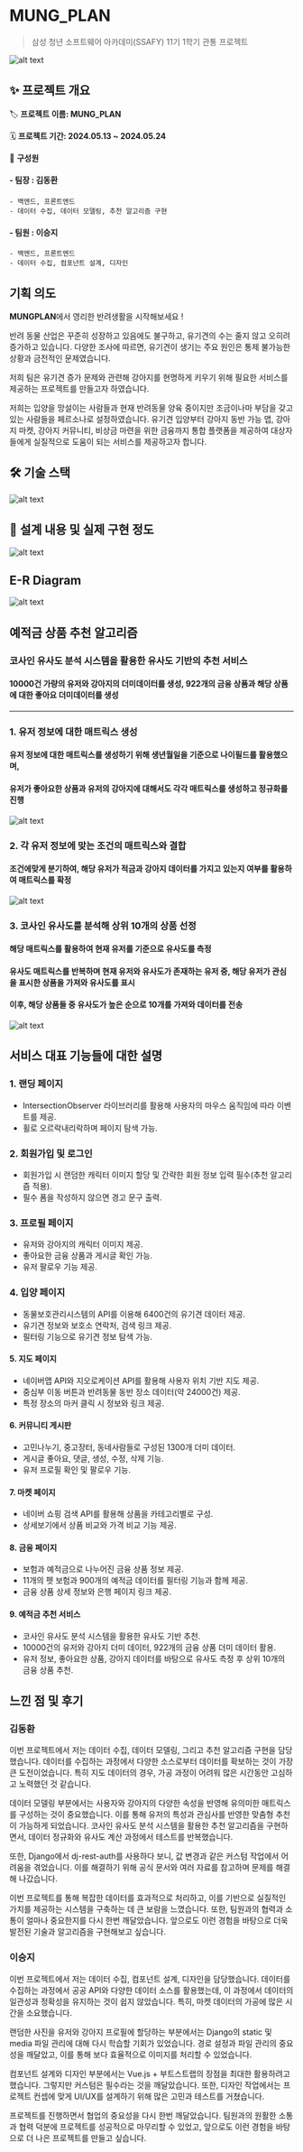 # MUNG_PLAN

> 삼성 청년 소프트웨어 아카데미(SSAFY) 11기 1학기 관통 프로젝트

![alt text](<제목 없는 디자인 (4).png>)

## ✨ 프로젝트 개요

🏷 **프로젝트 이름: MUNG_PLAN**

🗓️ **프로젝트 기간: 2024.05.13 ~ 2024.05.24**

👥 **구성원**
  #### - 팀장 : 김동환
    - 백엔드, 프론트엔드
    - 데이터 수집, 데이터 모델링, 추천 알고리즘 구현
  #### - 팀원 : 이승지
    - 백엔드, 프론트엔드
    - 데이터 수집, 컴포넌트 설계, 디자인


## 기획 의도
**MUNGPLAN**에서 영리한 반려생활을 시작해보세요 !

반려 동물 산업은 꾸준히 성장하고 있음에도 불구하고, 유기견의 수는 줄지 않고 오히려 증가하고 있습니다. 다양한 조사에 따르면, 유기견이 생기는 주요 원인은 통제 불가능한 상황과 금전적인 문제였습니다.

저희 팀은 유기견 증가 문제와 관련해 강아지를 현명하게 키우기 위해 필요한 서비스를 제공하는 프로젝트를 만들고자 하였습니다.

저희는 입양을 망설이는 사람들과 현재 반려동물 양육 중이지만 조금이나마 부담을 갖고 있는 사람들을 페르소나로 설정하였습니다.
유기견 입양부터 강아지 동반 가능 맵, 강아지 마켓, 강아지 커뮤니티, 비상금 마련을 위한 금융까지 통합 플랫폼을 제공하여 대상자들에게 실질적으로 도움이 되는 서비스를 제공하고자 합니다.


## 🛠 기술 스택
![alt text](httpswww.mungplan.com.jpg)


## 📝 설계 내용 및 실제 구현 정도

![alt text](image-3.png)

## E-R Diagram

![alt text](image-4.png)

## 예적금 상품 추천 알고리즘
### 코사인 유사도 분석 시스템을 활용한 유사도 기반의 추천 서비스
#### 10000건 가량의 유저와 강아지의 더미데이터를 생성, 922개의 금융 상품과 해당 상품에 대한 좋아요 더미데이터를 생성

---

### 1. 유저 정보에 대한 매트릭스 생성
#### 유저 정보에 대한 매트릭스를 생성하기 위해 생년월일을 기준으로 나이필드를 활용했으며,
#### 유저가 좋아요한 상품과 유저의 강아지에 대해서도 각각 매트릭스를 생성하고 정규화를 진행
![alt text](image-6.png)

### 2. 각 유저 정보에 맞는 조건의 매트릭스와 결합
#### 조건에맞게 분기하여, 해당 유저가 적금과 강아지 데이터를 가지고 있는지 여부를 활용하여 매트릭스를 확정
![alt text](image-5.png)

### 3. 코사인 유사도를 분석해 상위 10개의 상품 선정
#### 해당 매트릭스를 활용하여 현재 유저를 기준으로 유사도를 측정
#### 유사도 매트릭스를 반복하며 현재 유저와 유사도가 존재하는 유저 중, 해당 유저가 관심을 표시한 상품을 가져와 유사도를 표시
#### 이후, 해당 상품들 중 유사도가 높은 순으로 10개를 가져와 데이터를 전송
![alt text](image-7.png)

## 서비스 대표 기능들에 대한 설명
### 1. 랜딩 페이지
- IntersectionObserver 라이브러리를 활용해 사용자의 마우스 움직임에 따라 이벤트를 제공.
- 휠로 오르락내리락하며 페이지 탐색 가능.

### 2. 회원가입 및 로그인
- 회원가입 시 랜덤한 캐릭터 이미지 할당 및 간략한 회원 정보 입력 필수(추천 알고리즘 적용).
- 필수 폼을 작성하지 않으면 경고 문구 출력.

### 3. 프로필 페이지
- 유저와 강아지의 캐릭터 이미지 제공.
- 좋아요한 금융 상품과 게시글 확인 가능.
- 유저 팔로우 기능 제공.

### 4. 입양 페이지
- 동물보호관리시스템의 API를 이용해 6400건의 유기견 데이터 제공.
- 유기견 정보와 보호소 연락처, 검색 링크 제공.
- 필터링 기능으로 유기견 정보 탐색 가능.

#### 5. 지도 페이지
- 네이버맵 API와 지오로케이션 API를 활용해 사용자 위치 기반 지도 제공.
- 중심부 이동 버튼과 반려동물 동반 장소 데이터(약 24000건) 제공.
- 특정 장소의 마커 클릭 시 정보와 링크 제공.

#### 6. 커뮤니티 게시판
- 고민나누기, 중고장터, 동네사람들로 구성된 1300개 더미 데이터.
- 게시글 좋아요, 댓글, 생성, 수정, 삭제 기능.
- 유저 프로필 확인 및 팔로우 기능.

#### 7. 마켓 페이지
- 네이버 쇼핑 검색 API를 활용해 상품을 카테고리별로 구성.
- 상세보기에서 상품 비교와 가격 비교 기능 제공.

#### 8. 금융 페이지
- 보험과 예적금으로 나누어진 금융 상품 정보 제공.
- 11개의 펫 보험과 900개의 예적금 데이터를 필터링 기능과 함께 제공.
- 금융 상품 상세 정보와 은행 페이지 링크 제공.

#### 9. 예적금 추천 서비스
- 코사인 유사도 분석 시스템을 활용한 유사도 기반 추천.
- 10000건의 유저와 강아지 더미 데이터, 922개의 금융 상품 더미 데이터 활용.
- 유저 정보, 좋아요한 상품, 강아지 데이터를 바탕으로 유사도 측정 후 상위 10개의 금융 상품 추천.

## 느낀 점 및 후기
### 김동환
이번 프로젝트에서 저는 데이터 수집, 데이터 모델링, 그리고 추천 알고리즘 구현을 담당했습니다. 데이터를 수집하는 과정에서 다양한 소스로부터 데이터를 확보하는 것이 가장 큰 도전이었습니다. 특히 지도 데이터의 경우, 가공 과정이 어려워 많은 시간동안 고심하고 노력했던 것 같습니다.

데이터 모델링 부분에서는 사용자와 강아지의 다양한 속성을 반영해 유의미한 매트릭스를 구성하는 것이 중요했습니다. 이를 통해 유저의 특성과 관심사를 반영한 맞춤형 추천이 가능하게 되었습니다. 코사인 유사도 분석 시스템을 활용한 추천 알고리즘을 구현하면서, 데이터 정규화와 유사도 계산 과정에서 테스트를 반복했습니다.

또한, Django에서 dj-rest-auth를 사용하다 보니, 값 변경과 같은 커스텀 작업에서 어려움을 겪었습니다. 이를 해결하기 위해 공식 문서와 여러 자료를 참고하며 문제를 해결해 나갔습니다.

이번 프로젝트를 통해 복잡한 데이터를 효과적으로 처리하고, 이를 기반으로 실질적인 가치를 제공하는 시스템을 구축하는 데 큰 보람을 느꼈습니다. 또한, 팀원과의 협력과 소통이 얼마나 중요한지를 다시 한번 깨달았습니다. 앞으로도 이런 경험을 바탕으로 더욱 발전된 기술과 알고리즘을 구현해보고 싶습니다.

### 이승지
이번 프로젝트에서 저는 데이터 수집, 컴포넌트 설계, 디자인을 담당했습니다. 데이터를 수집하는 과정에서 공공 API와 다양한 데이터 소스를 활용했는데, 이 과정에서 데이터의 일관성과 정확성을 유지하는 것이 쉽지 않았습니다. 특히, 마켓 데이터의 가공에 많은 시간을 소요했습니다.

랜덤한 사진을 유저와 강아지 프로필에 할당하는 부분에서는 Django의 static 및 media 파일 관리에 대해 다시 학습할 기회가 있었습니다. 경로 설정과 파일 관리의 중요성을 깨달았고, 이를 통해 보다 효율적으로 이미지를 처리할 수 있었습니다.

컴포넌트 설계와 디자인 부분에서는 Vue.js + 부트스트랩의 장점을 최대한 활용하려고 했습니다. 그렇지만 커스텀은 필수라는 것을 깨달았습니다. 또한, 디자인 작업에서는 프로젝트 컨셉에 맞게 UI/UX를 설계하기 위해 많은 고민과 테스트를 거쳤습니다.

프로젝트를 진행하면서 협업의 중요성을 다시 한번 깨달았습니다. 팀원과의 원활한 소통과 협력 덕분에 프로젝트를 성공적으로 마무리할 수 있었고, 앞으로도 이런 경험을 바탕으로 더 나은 프로젝트를 만들고 싶습니다.